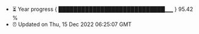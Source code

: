 - ⏳ Year progress { ████████████████████████████▁▁ } 95.42 %
- ⏰ Updated on Thu, 15 Dec 2022 06:25:07 GMT

